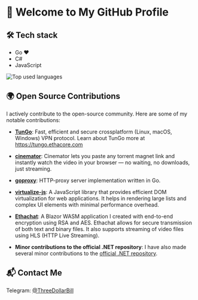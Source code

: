 # 👋 Welcome to My GitHub Profile

## 🛠 Tech stack

- Go ❤️
- C#
- JavaScript

![Top used languages](https://github-readme-stats.vercel.app/api/top-langs/?username=nlipatov&langs_count=3)

## 🌍 Open Source Contributions

I actively contribute to the open-source community. Here are some of my notable contributions:

- **[TunGo](https://github.com/NLipatov/TunGo)**: Fast, efficient and secure crossplatform (Linux, macOS, Windows) VPN protocol. Learn about TunGo more at https://tungo.ethacore.com

- **[cinemator](https://github.com/NLipatov/cinemator)**: Cinemator lets you paste any torrent magnet link and instantly watch the video in your browser — no waiting, no downloads, just streaming.
  
- **[goproxy](https://github.com/NLipatov/goproxy)**: HTTP-proxy server implementation written in Go.

- **[virtualize-js](https://www.npmjs.com/package/virtualize-js)**: A JavaScript library that provides efficient DOM virtualization for web applications. It helps in rendering large lists and complex UI elements with minimal performance overhead.
  
- **[Ethachat](https://github.com/NLipatov/Ethachat)**: A Blazor WASM application I created with end-to-end encryption using RSA and AES. Ethachat allows for secure transmission of both text and binary files. It also supports streaming of video files using HLS (HTTP Live Streaming).

- **Minor contributions to the official .NET repository**: I have also made several minor contributions to the [official .NET repository](https://github.com/dotnet).

## 📬 Contact Me

Telegram: [@ThreeDollarBill](https://t.me/ThreeDollarBill)
